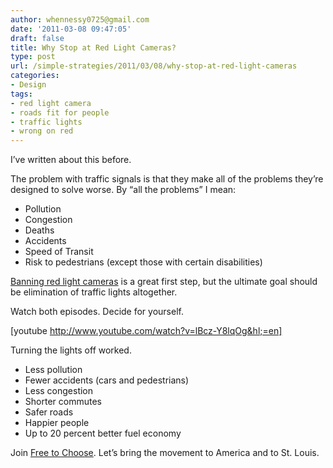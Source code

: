 ```yaml
---
author: whennessy0725@gmail.com
date: '2011-03-08 09:47:05'
draft: false
title: Why Stop at Red Light Cameras?
type: post
url: /simple-strategies/2011/03/08/why-stop-at-red-light-cameras
categories:
- Design
tags:
- red light camera
- roads fit for people
- traffic lights
- wrong on red
---
```


I’ve written about this before. 




The problem with traffic signals is that they make all of the problems they’re designed to solve worse. By “all the problems” I mean:





  * Pollution  
  * Congestion  
  * Deaths  
  * Accidents  
  * Speed of Transit  
  * Risk to pedestrians (except those with certain disabilities)



[Banning red light cameras](http://www.newsobserver.com/2011/03/04/1028077/retired-cop-files-bill-to-ban.html) is a great first step, but the ultimate goal should be elimination of traffic lights altogether.




Watch both episodes. Decide for yourself.










[youtube http://www.youtube.com/watch?v=lBcz-Y8lqOg&hl;=en]







Turning the lights off worked. 





  * Less pollution  
  * Fewer accidents (cars and pedestrians)  
  * Less congestion  
  * Shorter commutes  
  * Safer roads  
  * Happier people  
  * Up to 20 percent better fuel economy 



Join [Free to Choose](http://amberlight.ning.com/). Let’s bring the movement to America and to St. Louis. 
